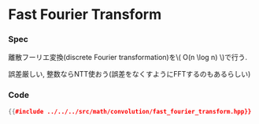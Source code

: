 # Fast Fourier Transform

### Spec

離散フーリエ変換(discrete Fourier transformation)を\\( O(n \log n) \\)で行う.

誤差厳しい, 整数ならNTT使おう(誤差をなくすようにFFTするのもあるらしい)

### Code

```cpp
{{#include ../../../src/math/convolution/fast_fourier_transform.hpp}}
```
